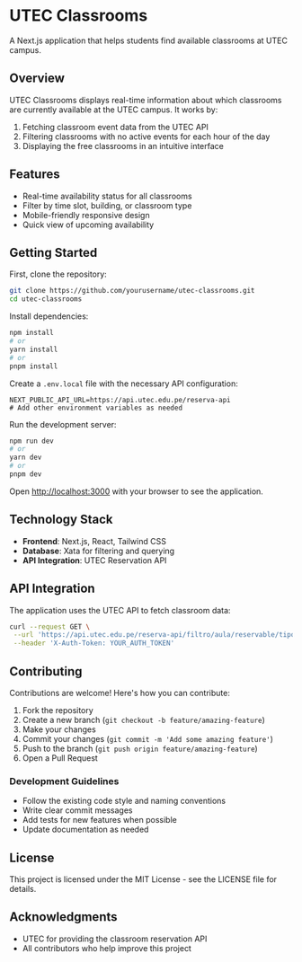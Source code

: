 # UTEC Classrooms

A Next.js application that helps students find available classrooms at UTEC campus.

## Overview

UTEC Classrooms displays real-time information about which classrooms are currently available at the UTEC campus. It works by:
1. Fetching classroom event data from the UTEC API
2. Filtering classrooms with no active events for each hour of the day
3. Displaying the free classrooms in an intuitive interface

## Features

- Real-time availability status for all classrooms
- Filter by time slot, building, or classroom type
- Mobile-friendly responsive design
- Quick view of upcoming availability

## Getting Started

First, clone the repository:

```bash
git clone https://github.com/yourusername/utec-classrooms.git
cd utec-classrooms
```

Install dependencies:

```bash
npm install
# or
yarn install
# or
pnpm install
```

Create a `.env.local` file with the necessary API configuration:

```
NEXT_PUBLIC_API_URL=https://api.utec.edu.pe/reserva-api
# Add other environment variables as needed
```

Run the development server:

```bash
npm run dev
# or
yarn dev
# or
pnpm dev
```

Open [http://localhost:3000](http://localhost:3000) with your browser to see the application.

## Technology Stack

- **Frontend**: Next.js, React, Tailwind CSS
- **Database**: Xata for filtering and querying
- **API Integration**: UTEC Reservation API

## API Integration

The application uses the UTEC API to fetch classroom data:

```bash
curl --request GET \
 --url 'https://api.utec.edu.pe/reserva-api/filtro/aula/reservable/tipoaula?codsede=2&codtipoaula=0' \
 --header 'X-Auth-Token: YOUR_AUTH_TOKEN'
```

## Contributing

Contributions are welcome! Here's how you can contribute:

1. Fork the repository
2. Create a new branch (`git checkout -b feature/amazing-feature`)
3. Make your changes
4. Commit your changes (`git commit -m 'Add some amazing feature'`)
5. Push to the branch (`git push origin feature/amazing-feature`)
6. Open a Pull Request

### Development Guidelines

- Follow the existing code style and naming conventions
- Write clear commit messages
- Add tests for new features when possible
- Update documentation as needed

## License

This project is licensed under the MIT License - see the LICENSE file for details.

## Acknowledgments

- UTEC for providing the classroom reservation API
- All contributors who help improve this project
